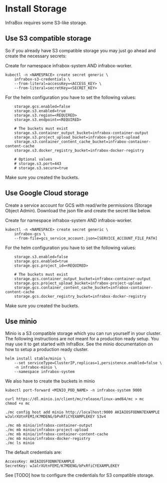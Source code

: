 # Install Storage
InfraBox requires some S3-like storage.

## Use S3 compatible storage
So if you already have S3 compatible storage you may just go ahead and create the necessary secrets:

Create for namespace infrabox-system AND infrabox-worker.

    kubectl -n <NAMESPACE> create secret generic \
        infrabox-s3-credentials \
        --from-literal=accessKey=<ACCESS_KEY> \
        --from-literal=secretKey=<SECRET_KEY>

For the helm configuration you have to set the following values:

        storage.gcs.enabled=false
        storage.s3.enabled=true
        storage.s3.region=<REQUIRED>
        storage.s3.endpoint=<REQUIRED>

        # The buckets must exist
        storage.s3.container_output_bucket=infrabox-container-output
        storage.s3.project_upload_bucket=infrabox-project-upload
        storage.s3.container_content_cache_bucket=infrabox-container-content-cache
        storage.s3.docker_registry_bucket=infrabox-docker-registry

        # Optional values
        # storage.s3.port=443
        # storage.s3.secure=true

Make sure you created the buckets.

## Use Google Cloud storage
Create a service account for GCS with read/write permissions (Storage Object Admin).
Download the json file and create the secret like below.

Create for namespace infrabox-system AND infrabox-worker.

    kubectl -n <NAMESPACE> create secret generic \
        infrabox-gcs \
        --from-file=gcs_service_account.json=[SERVICE_ACCOUNT_FILE_PATH]

For the helm configuration you have to set the following values:

        storage.s3.enabled=false
        storage.gcs.enabled=true
        storage.gcs.project_id=<REQUIRED>

        # The buckets must exist
        storage.gcs.container_output_bucket=infrabox-container-output
        storage.gcs.project_upload_bucket=infrabox-project-upload
        storage.gcs.container_content_cache_bucket=infrabox-container-content-cache
        storage.gcs.docker_registry_bucket=infrabox-docker-registry

Make sure you created the buckets.

## Use minio
Minio is a S3 compatible storage which you can run yourself in your cluster.
The following instructions are not meant for a production ready setup. You may use it to get started with InfraBox. See the minio documentation on how to setup a production ready cluster.

	helm install stable/minio \
		--set serviceType=ClusterIP,replicas=1,persistence.enabled=false \
		-n infrabox-minio \
		--namespace infrabox-system

We also have to create the buckets in minio

    kubectl port-forward <MINIO_POD_NAME> -n infrabox-system 9000

    curl https://dl.minio.io/client/mc/release/linux-amd64/mc > mc
    chmod +x mc

    ./mc config host add minio http://localhost:9000 AKIAIOSFODNN7EXAMPLE wJalrXUtnFEMI/K7MDENG/bPxRfiCYEXAMPLEKEY S3v4

    ./mc mb minio/infrabox-container-output
    ./mc mb minio/infrabox-project-upload
    ./mc mb minio/infrabox-container-content-cache
    ./mc mb minio/infrabox-docker-registry
    ./mc ls minio

The default credentials are:

    AccessKey: AKIAIOSFODNN7EXAMPLE
    SecretKey: wJalrXUtnFEMI/K7MDENG/bPxRfiCYEXAMPLEKEY

See [TODO] how to configure the credentials for S3 compatible storage.
